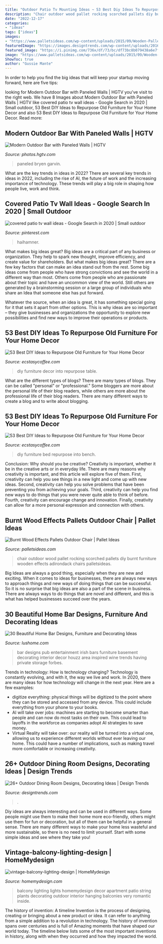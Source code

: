 ```yaml
---
title: "Outdoor Patio Tv Mounting Ideas ~ 53 Best Diy Ideas To Repurpose Old Furniture For Your Home Decor"
description: "Chair outdoor wood pallet rocking scorched pallets diy burnt furniture wooden effects adirondack chairs palletsideas"
date: "2022-12-17"
categories:
- "ideas"
tags: ["ideas"]
images:
- "https://www.palletsideas.com/wp-content/uploads/2015/09/Wooden-Pallets-Outdoor-Chair-1.jpg"
featuredImage: "https://images.designtrends.com/wp-content/uploads/2016/02/15052205/Spacious-Outdoor-Dining-Room-design.jpeg"
featured_image: "https://i.pinimg.com/736x/df/73/bc/df73bc8b079438a6e7ffd773c78f6d3c.jpg"
image: "https://www.palletsideas.com/wp-content/uploads/2015/09/Wooden-Pallets-Outdoor-Chair-1.jpg"
ShowToc: true
author: "Gussie Mante"
---
```



In order to help you find the big ideas that will keep your startup moving forward, here are five tips: 

	

		
looking for Modern Outdoor Bar with Paneled Walls | HGTV you've visit to the right web. We have 8 Images about Modern Outdoor Bar with Paneled Walls | HGTV like covered patio tv wall ideas - Google Search in 2020 | Small outdoor, 53 Best DIY Ideas to Repurpose Old Furniture for Your Home Decor and also 53 Best DIY Ideas to Repurpose Old Furniture for Your Home Decor. Read more:
		
    
## Modern Outdoor Bar With Paneled Walls | HGTV

<img loading=lazy src="https://hgtvhome.sndimg.com/content/dam/images/hgtv/fullset/2019/6/18/0/DOTY2019_Erica-Bryen-Design_Park_12.jpg.rend.hgtvcom.966.1449.suffix/1560873230564.jpeg" onerror="this.onerror=null;this.src='https://tse2.mm.bing.net/th?id=OIP.q5KcEQbui6131ojiXZZ6MQHaLH&amp;pid=15.1';" alt="Modern Outdoor Bar with Paneled Walls | HGTV">

_Source: photos.hgtv.com_

>paneled bryen garvin. 

	

What are the key trends in ideas in 2022?
There are several key trends in ideas in 2022, including the rise of AI, the future of work and the increasing importance of technology. These trends will play a big role in shaping how people live, work and think.

    
## Covered Patio Tv Wall Ideas - Google Search In 2020 | Small Outdoor

<img loading=lazy src="https://i.pinimg.com/736x/df/73/bc/df73bc8b079438a6e7ffd773c78f6d3c.jpg" onerror="this.onerror=null;this.src='https://tse4.mm.bing.net/th?id=OIP.ZSwh_u5VeA-xZEmTzTFOOgHaEw&amp;pid=15.1';" alt="covered patio tv wall ideas - Google Search in 2020 | Small outdoor">

_Source: pinterest.com_

>haihamner. 

	

What makes big ideas great?
Big ideas are a critical part of any business or organization. They help to spark new thought, improve efficiency, and create value for shareholders. But what makes big ideas great? There are a few key factors that can make an idea stand out from the rest.
Some big ideas come from people who have strong convictions and see the world in a different way than most. Others come from people who are passionate about their topic and have an uncommon view of the world. Still others are generated by a brainstorming session or a large group of individuals who share an Idea that someone else has put forward.

Whatever the source, when an idea is great, it has something special going for it that sets it apart from other options. This is why ideas are so important – they give businesses and organizations the opportunity to explore new possibilities and find new ways to improve their operations or products.

    
## 53 Best DIY Ideas To Repurpose Old Furniture For Your Home Decor

<img loading=lazy src="https://i2.wp.com/www.ecstasycoffee.com/wp-content/uploads/2017/03/Turn-an-Unused-Table-into-a-Pair-of-Stylish-and-Useful-Nightstands.jpg?resize=600%2C1191" onerror="this.onerror=null;this.src='https://tse1.mm.bing.net/th?id=OIP.5aJkesicXPb-t5psVpbmbwHaOs&amp;pid=15.1';" alt="53 Best DIY Ideas to Repurpose Old Furniture for Your Home Decor">

_Source: ecstasycoffee.com_

>diy furniture decor into repurpose table. 

	

What are the different types of blogs?
There are many types of blogs. They can be called "personal" or "professional." Some bloggers are more about the personal life of their blog readers, while others are more about the professional life of their blog readers. There are many different ways to create a blog and to write about blogging.

    
## 53 Best DIY Ideas To Repurpose Old Furniture For Your Home Decor

<img loading=lazy src="https://i2.wp.com/www.ecstasycoffee.com/wp-content/uploads/2017/03/Bed-Turned-Into-Bench.jpg?resize=600%2C860" onerror="this.onerror=null;this.src='https://tse1.mm.bing.net/th?id=OIP.YzGm0GOdh9zfORwZm2IzxQHaKn&amp;pid=15.1';" alt="53 Best DIY Ideas to Repurpose Old Furniture for Your Home Decor">

_Source: ecstasycoffee.com_

>diy furniture bed repurpose into bench. 

	

Conclusion: Why should you be creative?
Creativity is important, whether it be in the creative arts or in everyday life. There are many reasons why creativity is important, and this article will explore five of them. First, creativity can help you see things in a new light and come up with new ideas. Second, creativity can help you solve problems that have been preventing you from achieving your goals. Third, creativity can help you find new ways to do things that you were never quite able to think of before. Fourth, creativity can encourage change and innovation. Finally, creativity can allow for a more personal expression and connection with others.

    
## Burnt Wood Effects Pallets Outdoor Chair | Pallet Ideas

<img loading=lazy src="https://www.palletsideas.com/wp-content/uploads/2015/09/Wooden-Pallets-Outdoor-Chair-1.jpg" onerror="this.onerror=null;this.src='https://tse3.mm.bing.net/th?id=OIP.4FvoUFrL83ByCDDhDpE4xQHaJ4&amp;pid=15.1';" alt="Burnt Wood Effects Pallets Outdoor Chair | Pallet Ideas">

_Source: palletsideas.com_

>chair outdoor wood pallet rocking scorched pallets diy burnt furniture wooden effects adirondack chairs palletsideas. 

	

Big Ideas are always a good thing, especially when they are new and exciting. When it comes to ideas for businesses, there are always new ways to approach things and new ways of doing things that can be successful. So it is no surprise that big ideas are also a part of the scene in business. There are always ways to do things that are novel and different, and this is what has helped businesses succeed over the years.

    
## 30 Beautiful Home Bar Designs, Furniture And Decorating Ideas

<img loading=lazy src="https://www.lushome.com/wp-content/uploads/2013/06/home-bar-designs-furniture-decorating-ideas-20.jpg" onerror="this.onerror=null;this.src='https://tse1.mm.bing.net/th?id=OIP.3N0WKTZXDaEIdE0af5Rz6AAAAA&amp;pid=15.1';" alt="30 Beautiful Home Bar Designs, Furniture and Decorating Ideas">

_Source: lushome.com_

>bar designs pub entertainment irish bars furniture basement decorating interior decor houzz area inspired wine trends having private storage forbes. 

	

Trends in technology: How is technology changing?
Technology is constantly evolving, and with it, the way we live and work. In 2020, there are many ideas for how technology will change in the next year. Here are a few examples: 
- digitize everything: physical things will be digitized to the point where they can be stored and accessed from any device. This could include everything from your phone to your books. 
- AI will take over jobs: machines are starting to become smarter than people and can now do most tasks on their own. This could lead to layoffs in the workforce as companies adopt AI strategies to save money. 
- Virtual Reality will take over: our reality will be turned into a virtual one, allowing us to experience different worlds without ever leaving our home. This could have a number of implications, such as making travel more comfortable or increasing creativity.

    
## 26+ Outdoor Dining Room Designs, Decorating Ideas | Design Trends

<img loading=lazy src="https://images.designtrends.com/wp-content/uploads/2016/02/15052205/Spacious-Outdoor-Dining-Room-design.jpeg" onerror="this.onerror=null;this.src='https://tse4.mm.bing.net/th?id=OIP.zUB5CPRRWMHvsrzfDcyeDQHaE8&amp;pid=15.1';" alt="26+ Outdoor Dining Room Designs, Decorating Ideas | Design Trends">

_Source: designtrends.com_

>. 

	

Diy ideas are always interesting and can be used in different ways. Some people might use them to make their home more eco-friendly, others might use them for fun or decoration, but all of them can be helpful in a general sense. There are many different ways to make your home less wasteful and more sustainable, so there is no need to limit yourself. Start with some simple ideas and see where they take you!

    
## Vintage-balcony-lighting-design | HomeMydesign

<img loading=lazy src="https://homemydesign.com/wp-content/uploads/2014/06/vintage-balcony-lighting-design.jpg" onerror="this.onerror=null;this.src='https://tse4.mm.bing.net/th?id=OIP.lQ6p1G5jb57DGB_u5ii24QHaJ4&amp;pid=15.1';" alt="vintage-balcony-lighting-design | HomeMydesign">

_Source: homemydesign.com_

>balcony lighting lights homemydesign decor apartment patio string plants decorating outdoor interior hanging balconies very romantic inside. 

	

The history of invention: A timeline
Invention is the process of designing, creating or bringing about a new product or idea. It can refer to anything from a simple addition to a revolution in technology. The history of invention spans over centuries and is full of Amazing moments that have shaped our world today. 
The timeline below lists some of the most important inventions in history, along with when they occurred and how they impacted the world.

